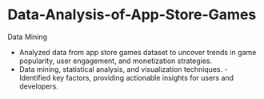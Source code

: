 # Data-Analysis-of-App-Store-Games
Data Mining 
- Analyzed data from app store games dataset to uncover trends in game popularity, user engagement, and monetization strategies. 
- Data mining, statistical analysis, and visualization techniques. - Identified key factors, providing actionable insights for users and developers.
